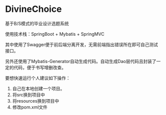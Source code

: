 # DivineChoice

基于B/S模式的毕业设计选题系统

使用技术栈：SpringBoot + Mybatis + SpringMVC 

其中使用了Swagger便于前后端分离开发，无需前端指出错误所在即可自己测试接口。

另外还使用了Mybatis-Generator自动生成代码。自动生成Dao层代码且封装了一定的代码，便于书写增删改查。

要想快速运行个人建议如下操作：
  1. 自己在本地创建一个项目。
  2. 将src换到项目中
  3. 将resources换到项目中
  4. 修改pom.xml文件
